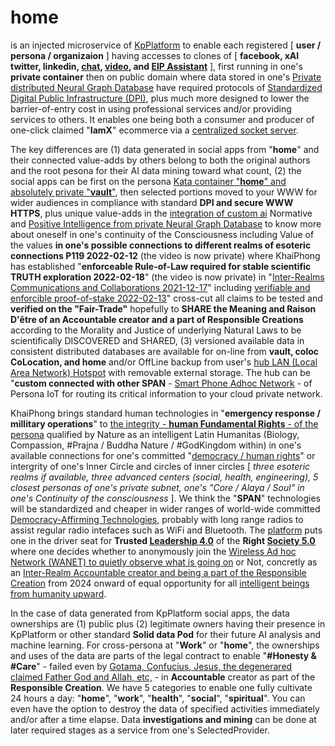 # home

is an injected microservice of <a href="https://github.com/khaiphong/KpPlatform/" target="_blank">KpPlatform</a> to enable each registered [ <b>user / persona / organizaion</b> ] having accesses to clones of [ <b>facebook, xAI twitter, linkedin, <a href="https://github.com/khaiphong/chat/" target="_blank">chat</a>, <a href="https://github.com/khaiphong/video/" target="_blank">video</a>, and <a href="https://github.com/khaiphong/eip/" target="_blank">EIP Assistant</a></b> ], first running in one's <b>private container</b> then on public domain where data stored in one's <a href="https://github.com/khaiphong/db/" target="_blank">Private distributed Neural Graph Database</a> have required protocols of <a href="https://www.ndtv.com/india-news/g20-declaration-significance-of-digital-public-infrastructure-explained-4375793" target="_blank">Standardized Digital Public Infrastructure (DPI)</a>, plus much more designed to lower the barrier-of-entry cost in using professional services and/or providing services to others. It enables one being both a consumer and producer of one-click claimed "<b>IamX</b>" ecommerce via a <a href="https://github.com/khaiphong/hub/" target="_blank">centralized socket server</a>.

The key differences are (1) data generated in social apps from "<b>home</b>" and their connected value-adds by others belong to both the original authors and the root pesona for their AI data mining toward what count, (2) the social apps can be first on the persona <a href="https://katacontainers.io/collateral/kata-containers-ant-group_whitepaper.pdf" target="_blank">Kata container "<b>home</b>" and absolutely private "<b>vault</b>"</a>, then selected portions moved to your WWW for wider audiences in compliance with standard <b>DPI and secure WWW HTTPS</b>, plus unique value-adds in the <a href="https://github.com/khaiphong/ai/" target="_blank">integration of custom ai</a> Normative and <a href="https://github.com/khaiphong/db/" target="_blank">Positive Intelligence from private Neural Graph Database</a> to know more about oneself in one's continuity of the Consciousness including Value of the values <b>in one's possible connections to different realms of esoteric connections P119 2022-02-12</b> (the video is now private) where KhaiPhong has established "<b>enforceable Rule-of-Law required for stable scientific TRUTH exploration 2022-02-18</b>" (the video is now private) in "<a href="https://www.youtube.com/watch?v=4Wk2obku9Lk" target="_blank">Inter-Realms Communications and Collaborations 2021-12-17</a>" including <a href="https://www.youtube.com/watch?v=yxSY-e75Ohg" target="_blank">verifiable and enforcible proof-of-stake 2022-02-13</a>" cross-cut all claims to be tested and <b>verified on the "Fair-Trade"</b> hopefully to <b>SHARE the Meaning and Raison D'être of an Accountable creator and a part of Responsible Creations</b> according to the Morality and Justice of underlying Natural Laws to be scientifically DISCOVERED and SHARED, (3) versioned available data in consistent distributed databases are available for on-line from <b>vault, coloc CoLocation, and home</b> and/or OffLine backup from user's <a href="https://github.com/khaiphong/hub/" target="_blank">hub LAN (Local Area Network) Hotspot</a> with removable external storage. The hub can be "<b>custom connected with other SPAN</b> - <a href="https://www.youtube.com/watch?v=xDGTFCPjMek" target="_blank">Smart Phone Adhoc Network</a> - of Persona IoT for routing its critical information to your cloud private network.

KhaiPhong brings standard human technologies in "<b>emergency response / millitary operations</b>" to <a href="https://blog.khaiphong.io/2023/09/list-of-figures-and-tables.html#Figure_11.1" target="_blank">the integrity - <b>human Fundamental Rights</b> - of the persona</a> qualified by Nature as an intelligent Latin Humanitas (Biology, Compassion, #Prajna / Buddha Nature / #GodKingdom within) in one's available connections for one's committed "<a href="https://www.un.org/en/about-us/universal-declaration-of-human-rights" target="_blank">democracy / human rights</a>" or intergrity of one's Inner Circle and circles of inner circles [ <i>three esoteric realms if available, three advanced centers (social, health, engineering), 5 closest personas of one's private subnet, one's "Core / Alaya / Soul" in one's Continuity of the consciousness</i> ]. We think the "<b>SPAN</b>" technologies will be standardized and cheaper in wider ranges of world-wide committed <a href="https://www.youtube.com/watch?v=YVV09S5MDeQ" target="_blank">Democracy-Affirming Technologies</a>, probably with long range radios to assist regular radio intefaces such as WiFi and Bluetooth. The <a href="https://github.com/khaiphong/platform/" target="_blank">platform</a> puts one in the driver seat for <b>Trusted <a href="https://news.cgtn.com/news/2019-07-04/What-did-we-truly-learn-from-Summer-Davos-2019--I22Q4c5yQ8/index.html" target="_blank">Leadership 4.0</a></b> of the <b>Right <a href="https://news.cgtn.com/news/2019-06-28/What-is-Society-5-0-at-the-G20-summit--HT4YQ8BXlC/index.html" target="_blank">Society 5.0</a></b> where one decides whether to anonymously join the <a href="https://www.techtarget.com/searchmobilecomputing/definition/ad-hoc-network" target="_blank">Wireless Ad hoc Network (WANET) to quietly observe what is going on</a> or Not, concretly as an <a href="https://www.youtube.com/watch?v=fa4OhhEFuh4" target="_blank">Inter-Realm Accountable creator and being a part of the Responsible Creation</a> from 2024 onward of equal opportunity for all <a href="https://blog.khaiphong.io/2023/09/fibonacci-layered-inner-space.html#Section_4" target="_blank">intelligent beings from humanity upward</a>.

In the case of data generated from KpPlatform social apps, the data ownerships are (1) public plus (2) legitimate owners having their presence in KpPlatform or other standard <b>Solid data Pod</b> for their future AI analysis and machine learning. For cross-persona at "<b>Work</b>" or "<b>home</b>", the ownerships and uses of the data are parts of the legal contract to enable "<b>#Honesty &amp; #Care</b>" - failed even by <a href="https://blog.khaiphong.io/2023/09/truth-and-all-isms.html#Section_1" target="_blank">Gotama, Confucius, Jesus, the degenerared claimed Father God and Allah, etc,</a> - in <b>Accountable</b> creator as  part of the <b>Responsible Creation</b>. We have 5 categories to enable one fully cultivate 24 hours a day: "<b>home</b>", "<b>work</b>", "<b>health</b>", "<b>social</b>", "<b>spiritual</b>". You can even have the option to destroy the data of specified activities immediately and/or after a time elapse.  Data <b>investigations and mining</b> can be done at later required stages as a service from one's SelectedProvider.

